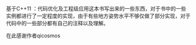 基于C++11 ：代码优化及工程级应用这本书写出来的一些东西，对于书中的一些实例都进行了一定程度的实现，由于有些地方姿势水平不够仅做了部分实现，对于代码中的一些部分都有自己的注释以及理解。

在此感谢作者qicosmos
